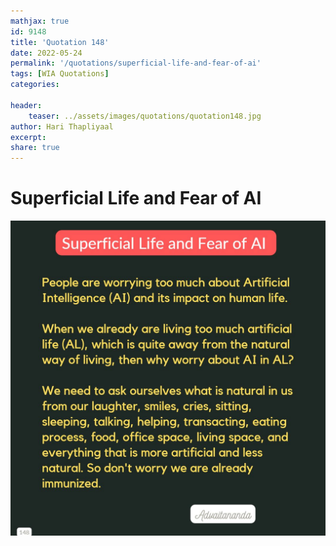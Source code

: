 ```yaml
---
mathjax: true
id: 9148
title: 'Quotation 148'
date: 2022-05-24
permalink: '/quotations/superficial-life-and-fear-of-ai'
tags: [WIA Quotations] 
categories: 

header:
    teaser: ../assets/images/quotations/quotation148.jpg
author: Hari Thapliyaal 
excerpt:
share: true 
---
```


# Superficial Life and Fear of AI

![Superficial Life and Fear of AI](../assets/images/quotations/quotation148.jpg)
